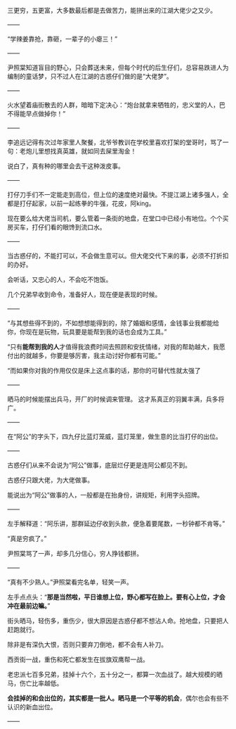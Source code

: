 三更穷，五更富，大多数最后都是去做苦力，能拼出来的江湖大佬少之又少。

——

“学辣姜靠抢，靠砸，一辈子的小瘪三！”

——

尹照棠知道盲目的野心，只会葬送未来，但每个时代的后生仔们，总容易跌进人为编制的童话梦，只不过人在江湖的古惑仔们做的是“大佬梦”。

——

火水望着庙街散去的人群，暗暗下定决心：“炮台就拿来牺牲的，忠义堂的人，巴不得能早点做掉你！”

——

李追远记得有次过年家里人聚餐，北爷爷教训在学校里喜欢打架的堂哥时，骂了一句：老炮儿里想找真英雄，就如同去屎里淘金！

说白了，真有种的哪里会去干这种泼皮事。

——

打仔刀手们不一定能走到高位，但上位的速度绝对最快。不提江湖上诸多强人，全都是打仔起家，以前一起练拳的牛强，花皮，阿king。

现在要么给大佬当司机，要么管着一条街的地盘，在堂口中已经小有地位。个个买房买车，打仔们看的眼馋到流口水。

——

当古惑仔的，不能打可以，不会做生意可以。但大佬交代下来的事，必须不打折扣的办好。

会听话，又忠心的人，不会吃不饱饭。

几个兄弟早收到命令，准备好人，现在便是表现的时候。

——

“与其想些得不到的，不如想想能得到的，除了婚姻和感情，金钱事业我都能给你，你现在是玩物，玩具要是能帮到我的话也会成为工具。”

“只有**能帮到我的人**才值得我浪费时间去照顾和安抚情绪，对我的帮助越大，我愿付出的就越多，你要是够厉害，我主动讨好你都有可能。”

“而如果你对我的作用仅仅是床上这点事的话，那你的可替代性就太强了

——

晒马的时候能摆出兵马，开厂的时候调来管理。
这才系真正的羽翼丰满，兵多将广。

——

在“阿公”的字头下，四九仔比蓝灯笼威，蓝灯笼里，做生意的比当打仔的出位。

——

古惑仔们从来不会说为“阿公”做事，底层烂仔更是连阿公都见不到。

古惑仔只跟大佬，为大佬做事。

能说出为“阿公”做事的人，一般都是在抬身份，讲规矩，利用字头招牌。

——

左手解释道：“阿乐讲，那群延边仔收到头款，便急着要尾数，一秒钟都不肯等。”

“真是穷疯了。”

尹照棠骂了一声，却多几分信心，穷人挣钱都拼。

——

“真有不少熟人。”尹照棠看完名单，轻笑一声。

左手点点头：“**那是当然啦，平日谁想上位，野心都写在脸上。要有心上位，才会冲在最前边嘛。**”

街头晒马，轻伤多，重伤少，很大原因是古惑仔都不想沾人命。抢地盘，只要把人赶跑就行。

除非是有深仇大恨，否则只要弃刀倒地，都不会有人补刀。

西贡街一战，重伤和死亡都发生在拔旗双鹰帮一战。

老忠派七百多兄弟，挂掉十六个，五十分之一，都算一次血战了。越大规模的晒马，伤亡比率越低。

**会挂掉的和会出位的，其实都是一批人。晒马是一个平等的机会**，偶尔也会有些不认识的新血出位。

——

